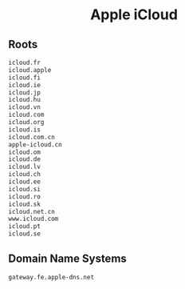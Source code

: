 


<h1 align="center">Apple iCloud</h1>  


## Roots


```html
icloud.fr
icloud.apple
icloud.fi
icloud.ie
icloud.jp
icloud.hu
icloud.vn
icloud.com
icloud.org
icloud.is
icloud.com.cn
apple-icloud.cn
icloud.om
icloud.de
icloud.lv
icloud.ch
icloud.ee
icloud.si
icloud.ro
icloud.sk
icloud.net.cn
www.icloud.com
icloud.pt
icloud.se
```  


## Domain Name Systems


```html
gateway.fe.apple-dns.net
```  

<br>
